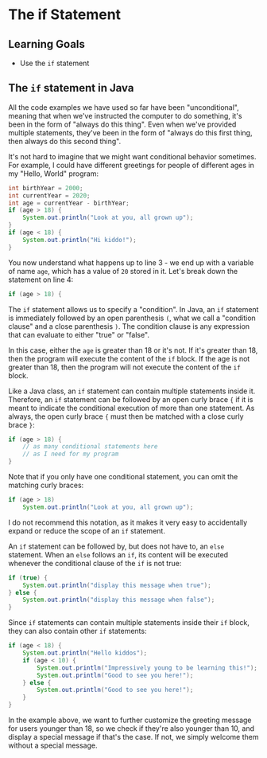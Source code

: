 # The if Statement

## Learning Goals

- Use the `if` statement

## The `if` statement in Java

All the code examples we have used so far have been "unconditional", meaning that when we've instructed the computer to do
something, it's been in the form of "always do this thing". Even when we've provided multiple statements, they've been
in the form of "always do this first thing, then always do this second thing".

It's not hard to imagine that we might want conditional behavior sometimes. For example, I could have different greetings for
people of different ages in my "Hello, World" program:

```java
int birthYear = 2000; 
int currentYear = 2020; 
int age = currentYear - birthYear; 
if (age > 18) {
    System.out.println("Look at you, all grown up");
} 
if (age < 18) {
    System.out.println("Hi kiddo!");
} 
```

You now understand what happens up to line 3 - we end up with a variable of name `age`, which has a value of `20` stored in it.
Let's break down the statement on line 4:

```java
if (age > 18) {
```

The `if` statement allows us to specify a "condition". In Java, an `if` statement is immediately followed by an open
parenthesis `(`, what we call a "condition clause" and a close parenthesis `)`.
The condition clause is any expression that can evaluate to either "true" or "false".

In this case, either the `age` is greater than 18 or it's not. If it's greater than 18, then the program will execute the content of
the `if` block. If the age is not greater than 18, then the program will not execute the content of the `if` block.

Like a Java class, an `if` statement can contain multiple statements inside it. Therefore, an `if` statement can be
followed by an open curly brace `{` if it is meant to indicate the conditional execution of more than one statement. As
always, the open curly brace `{` must then be matched with a close curly brace `}`:

```java
if (age > 18) {
    // as many conditional statements here 
    // as I need for my program     
}
```

Note that if you only have one conditional statement, you can omit the matching curly braces:

```java
if (age > 18) 
    System.out.println("Look at you, all grown up");
```

I do not recommend this notation, as it makes it very easy to accidentally expand or reduce the scope of an `if` statement.

An `if` statement can be followed by, but does not have to, an `else` statement. When an `else` follows an `if`, its content 
will be executed whenever the conditional clause of the `if` is not true: 

```java
if (true) { 
    System.out.println("display this message when true"); 
} else {
    System.out.println("display this message when false");
}
```

Since `if` statements can contain multiple statements inside their `if` block, they can also contain other `if` statements: 

```java
if (age < 18) { 
    System.out.println("Hello kiddos"); 
    if (age < 10) { 
        System.out.println("Impressively young to be learning this!");
        System.out.println("Good to see you here!");
    } else { 
        System.out.println("Good to see you here!");     
    }
}
```

In the example above, we want to further customize the greeting message for users younger than 18, so we check if they're 
also younger than 10, and display a special message if that's the case. If not, we simply welcome them without a special message.
